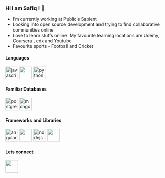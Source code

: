 ### Hi I am Safiq ! 👋


-  I’m currently working at Publicis Sapient
-  Looking into open source development and trying to find collaborative communities online
-  Love to learn stuffs online. My favourite learning locations are Udemy, Coursera , edx and Youtube
-  Favourite sports - Football and Cricket

  
  #### Languages
  
  <p align="left">
  <img src="https://cdn.jsdelivr.net/gh/devicons/devicon/icons/javascript/javascript-original.svg" alt="javascript" width="40" height="40"/> 
  <img src="https://cdn.jsdelivr.net/gh/devicons/devicon/icons/typescript/typescript-original.svg"  width="40" height="40" />
  <img src="https://cdn.jsdelivr.net/gh/devicons/devicon/icons/python/python-original.svg" alt="python" width="40" height="40"/>
  </p>

  #### Familiar Databases
  <p align="left">
  <img src="https://cdn.jsdelivr.net/gh/devicons/devicon/icons/postgresql/postgresql-plain-wordmark.svg" alt="postgres" width="40" height="40"/> 
  <img src="https://cdn.jsdelivr.net/gh/devicons/devicon/icons/mongodb/mongodb-original-wordmark.svg" alt="mongodb" width="40" height="40"/>
  </p>

  #### Frameworks and Libraries

  <p align="left">
  <img src="https://cdn.jsdelivr.net/gh/devicons/devicon/icons/angularjs/angularjs-original.svg" alt="angularjs" width="40" height="40"/> 
  <img src="https://cdn.jsdelivr.net/gh/devicons/devicon/icons/react/react-original.svg"  width="40" height="40"/>
  <img src="https://cdn.jsdelivr.net/gh/devicons/devicon/icons/nodejs/nodejs-original-wordmark.svg" alt="nodejs" width="40" height="40"/>
  <img src="https://cdn.jsdelivr.net/gh/devicons/devicon/icons/jest/jest-plain.svg"  width="40" height="40"/>
          
          
  </p>

#### Lets connect
  <a href="https://www.linkedin.com/in/safiq-l-121a56186/">
     <img src="https://cdn.jsdelivr.net/gh/devicons/devicon/icons/linkedin/linkedin-original.svg" width="40" height="40"/>
  </a>
          
